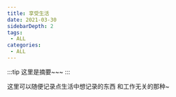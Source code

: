 ```yaml
---
title: 享受生活
date: 2021-03-30
sidebarDepth: 2
tags:
 - ALL
categories:
 - ALL
---
```


:::tip
这里是摘要~~~
:::

<!-- more -->

这里可以随便记录点生活中想记录的东西 和工作无关的那种~
